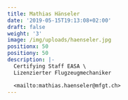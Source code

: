 ```yaml
---
title: Mathias Hänseler
date: '2019-05-15T19:13:08+02:00'
draft: false
weight: '3'
image: /img/uploads/haenseler.jpg
positionx: 50
positiony: 50
description: |-
  Certifying Staff EASA \
  Lizenzierter Flugzeugmechaniker

  <mailto:mathias.haenseler@mfgt.ch>
---
```


